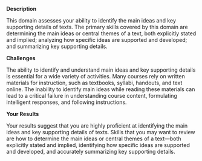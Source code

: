 **Description**

This domain assesses your ability to identify the main ideas and key supporting details of texts. The primary skills covered by this domain are determining the main ideas or central themes of a text, both explicitly stated and implied; analyzing how specific ideas are supported and developed; and summarizing key supporting details.

**Challenges**

The ability to identify and understand main ideas and key supporting details is essential for a wide variety of activities. Many courses rely on written materials for instruction, such as textbooks, syllabi, handouts, and text online. The inability to identify main ideas while reading these materials can lead to a critical failure in understanding course content, formulating intelligent responses, and following instructions.   

**Your Results**

Your results suggest that you are highly proficient at identifying the main ideas and key supporting details of texts. Skills that you may want to review are how to determine the main ideas or central themes of a text—both explicitly stated and implied, identifying how specific ideas are supported and developed, and accurately summarizing key supporting details.
